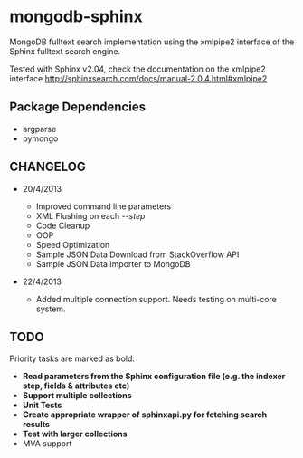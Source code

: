 mongodb-sphinx
==============

MongoDB fulltext search implementation using the xmlpipe2 interface of the Sphinx fulltext search engine.

Tested with Sphinx v2.04, check the documentation on the xmlpipe2 interface http://sphinxsearch.com/docs/manual-2.0.4.html#xmlpipe2

Package Dependencies
--------------------
* argparse
* pymongo

CHANGELOG
---------

* 20/4/2013
    - Improved command line parameters
    - XML Flushing on each _--step_
    - Code Cleanup
    - OOP
    - Speed Optimization
    - Sample JSON Data Download from StackOverflow API
    - Sample JSON Data Importer to MongoDB

* 22/4/2013
    - Added multiple connection support. Needs testing on multi-core system.

TODO
----
Priority tasks are marked as bold:

* __Read parameters from the Sphinx configuration file (e.g. the indexer step, fields & attributes etc)__
* __Support multiple collections__
* __Unit Tests__
* __Create appropriate wrapper of sphinxapi.py for fetching search results__
* __Test with larger collections__
* MVA support
